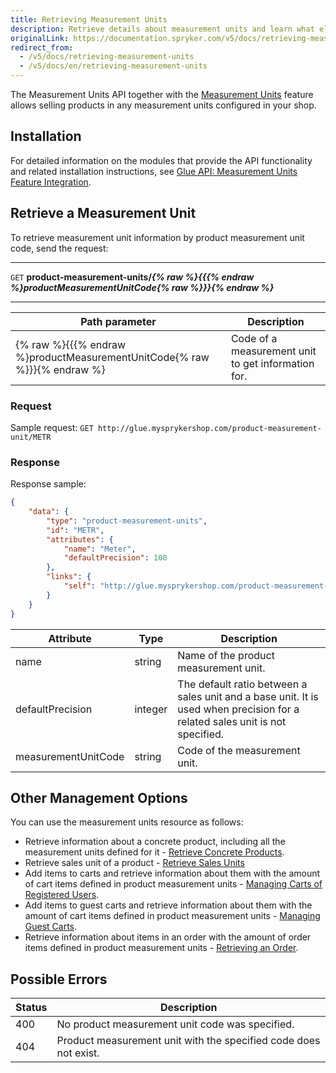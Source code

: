 ```yaml
---
title: Retrieving Measurement Units
description: Retrieve details about measurement units and learn what else you can do with the resource.
originalLink: https://documentation.spryker.com/v5/docs/retrieving-measurement-units
redirect_from:
  - /v5/docs/retrieving-measurement-units
  - /v5/docs/en/retrieving-measurement-units
---
```


The Measurement Units API together with the [Measurement Units](https://documentation.spryker.com/docs/en/measurement-units-feature-overview) feature allows selling products in any measurement units configured in your shop. 

## Installation 

For detailed information on the modules that provide the API functionality and related installation instructions, see [Glue API: Measurement Units Feature Integration](https://documentation.spryker.com/docs/en/glue-api-measurement-units-feature-integration).

## Retrieve a Measurement Unit

To retrieve measurement unit information by product measurement unit code, send the request:

---
`GET` **product-measurement-units/*{% raw %}{{{% endraw %}productMeasurementUnitCode{% raw %}}}{% endraw %}***

---



| Path parameter | Description |
| --- | --- |
| {% raw %}{{{% endraw %}productMeasurementUnitCode{% raw %}}}{% endraw %} | Code of a measurement unit to get information for. |

### Request

Sample request: `GET http://glue.mysprykershop.com/product-measurement-unit/METR`

### Response
Response sample:

```json
{
    "data": {
        "type": "product-measurement-units",
        "id": "METR",
        "attributes": {
            "name": "Meter",
            "defaultPrecision": 100
        },
        "links": {
            "self": "http://glue.mysprykershop.com/product-measurement-units/METR"
        }
    }
}
```



| Attribute | Type | Description |
| --- | --- | --- |
| name | string | Name of the product measurement unit. |
| defaultPrecision | integer | The default ratio between a sales unit and a base unit. It is used when precision for a related sales unit is not specified. |
| measurementUnitCode | string | Code of the measurement unit. |


## Other Management Options

You can use the measurement units resource as follows:

*  Retrieve information about a concrete product, including all the measurement units defined for it - [Retrieve Concrete Products](https://documentation.spryker.com/docs/en/retrieving-product-information#retrieve-concrete-products).
* Retrieve sales unit of a product - [Retrieve Sales Units](https://documentation.spryker.com/docs/en/retrieving-product-information#retrieve-sales-units)
*  Add items to carts and retrieve information about them with the amount of cart items defined in product measurement units - [Managing Carts of Registered Users](https://documentation.spryker.com/docs/en/managing-carts-of-registered-users).
* Add items to guest carts and retrieve information about them with the amount of cart items defined in product measurement units - [Managing Guest Carts](https://documentation.spryker.com/docs/en/managing-guest-carts).
* Retrieve information about items in an order with the amount of order items defined in product measurement units - [Retrieving an Order](https://documentation.spryker.com/docs/en/retrieving-customers-order-history#retrieving-an-order).



## Possible Errors


|Status  |Description  |
| --- | --- |
| 400 | No product measurement unit code was specified. |
| 404 | Product measurement unit with the specified code does not exist. | 




